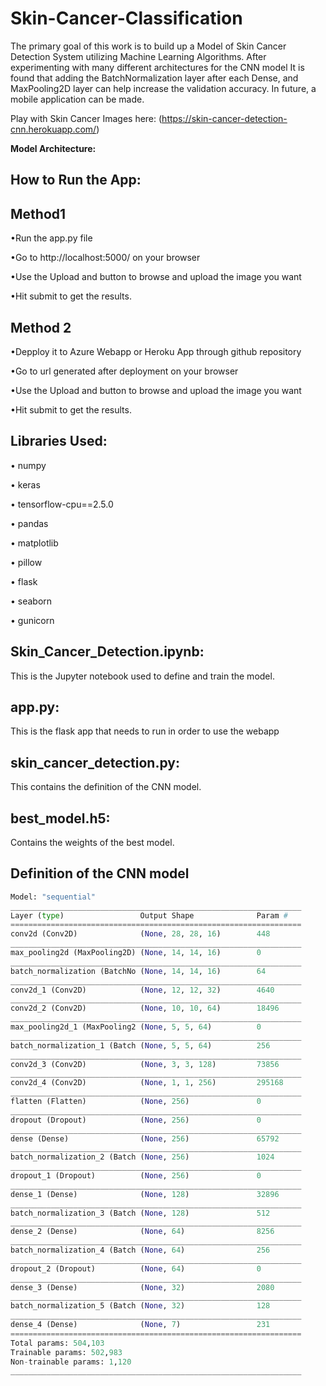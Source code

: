 # Skin-Cancer-Classification

The primary goal of this work is to build up a Model of Skin Cancer Detection System utilizing Machine Learning Algorithms. After experimenting with many different architectures for the CNN model It is found that adding the BatchNormalization layer after each Dense, and MaxPooling2D layer can help increase the validation accuracy. In future, a mobile application can be made.

Play with Skin Cancer Images here: (https://skin-cancer-detection-cnn.herokuapp.com/)

**Model Architecture:**




## How to Run the App:

## Method1
•Run the app.py file

•Go to http://localhost:5000/ on your browser

•Use the Upload and button to browse and upload the image you want

•Hit submit to get the results.

## Method 2
•Depploy it to Azure Webapp or Heroku App through github repository

•Go to url generated after deployment on your browser

•Use the Upload and button to browse and upload the image you want

•Hit submit to get the results.



## Libraries Used: 

• numpy

• keras

• tensorflow-cpu==2.5.0

• pandas

• matplotlib

• pillow

• flask

• seaborn

• gunicorn

## Skin_Cancer_Detection.ipynb:
This is the Jupyter notebook used to define and train the model.

## app.py:
This is the flask app that needs to run in order to use the webapp

## skin_cancer_detection.py:
This contains the definition of the CNN model.

## best_model.h5:
Contains the weights of the best model.

## Definition of the CNN model
```python
Model: "sequential"
_________________________________________________________________
Layer (type)                 Output Shape              Param #   
=================================================================
conv2d (Conv2D)              (None, 28, 28, 16)        448       
_________________________________________________________________
max_pooling2d (MaxPooling2D) (None, 14, 14, 16)        0         
_________________________________________________________________
batch_normalization (BatchNo (None, 14, 14, 16)        64        
_________________________________________________________________
conv2d_1 (Conv2D)            (None, 12, 12, 32)        4640      
_________________________________________________________________
conv2d_2 (Conv2D)            (None, 10, 10, 64)        18496     
_________________________________________________________________
max_pooling2d_1 (MaxPooling2 (None, 5, 5, 64)          0         
_________________________________________________________________
batch_normalization_1 (Batch (None, 5, 5, 64)          256       
_________________________________________________________________
conv2d_3 (Conv2D)            (None, 3, 3, 128)         73856     
_________________________________________________________________
conv2d_4 (Conv2D)            (None, 1, 1, 256)         295168    
_________________________________________________________________
flatten (Flatten)            (None, 256)               0         
_________________________________________________________________
dropout (Dropout)            (None, 256)               0         
_________________________________________________________________
dense (Dense)                (None, 256)               65792     
_________________________________________________________________
batch_normalization_2 (Batch (None, 256)               1024      
_________________________________________________________________
dropout_1 (Dropout)          (None, 256)               0         
_________________________________________________________________
dense_1 (Dense)              (None, 128)               32896     
_________________________________________________________________
batch_normalization_3 (Batch (None, 128)               512       
_________________________________________________________________
dense_2 (Dense)              (None, 64)                8256      
_________________________________________________________________
batch_normalization_4 (Batch (None, 64)                256       
_________________________________________________________________
dropout_2 (Dropout)          (None, 64)                0         
_________________________________________________________________
dense_3 (Dense)              (None, 32)                2080      
_________________________________________________________________
batch_normalization_5 (Batch (None, 32)                128       
_________________________________________________________________
dense_4 (Dense)              (None, 7)                 231       
=================================================================
Total params: 504,103
Trainable params: 502,983
Non-trainable params: 1,120
_________________________________________________________________
```


